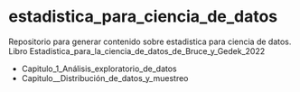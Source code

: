# estadistica_para_ciencia_de_datos
Repositorio para generar contenido sobre estadistica para ciencia de datos.
 Libro Estadistica_para_la_ciencia_de_datos_de_Bruce_y_Gedek_2022
 * Capitulo_1_Análisis_exploratorio_de_datos
 * Capitulo__Distribución_de_datos_y_muestreo

